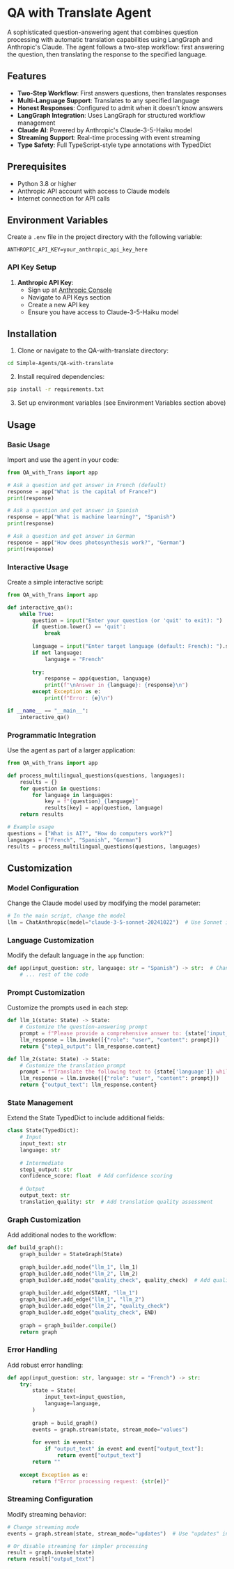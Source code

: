 # QA with Translate Agent

A sophisticated question-answering agent that combines question processing with automatic translation capabilities using LangGraph and Anthropic's Claude. The agent follows a two-step workflow: first answering the question, then translating the response to the specified language.

## Features

- **Two-Step Workflow**: First answers questions, then translates responses
- **Multi-Language Support**: Translates to any specified language
- **Honest Responses**: Configured to admit when it doesn't know answers
- **LangGraph Integration**: Uses LangGraph for structured workflow management
- **Claude AI**: Powered by Anthropic's Claude-3-5-Haiku model
- **Streaming Support**: Real-time processing with event streaming
- **Type Safety**: Full TypeScript-style type annotations with TypedDict

## Prerequisites

- Python 3.8 or higher
- Anthropic API account with access to Claude models
- Internet connection for API calls

## Environment Variables

Create a `.env` file in the project directory with the following variable:

```env
ANTHROPIC_API_KEY=your_anthropic_api_key_here
```

### API Key Setup

1. **Anthropic API Key**: 
   - Sign up at [Anthropic Console](https://console.anthropic.com/)
   - Navigate to API Keys section
   - Create a new API key
   - Ensure you have access to Claude-3-5-Haiku model

## Installation

1. Clone or navigate to the QA-with-translate directory:
```bash
cd Simple-Agents/QA-with-translate
```

2. Install required dependencies:
```bash
pip install -r requirements.txt
```

3. Set up environment variables (see Environment Variables section above)

## Usage

### Basic Usage

Import and use the agent in your code:

```python
from QA_with_Trans import app

# Ask a question and get answer in French (default)
response = app("What is the capital of France?")
print(response)

# Ask a question and get answer in Spanish
response = app("What is machine learning?", "Spanish")
print(response)

# Ask a question and get answer in German
response = app("How does photosynthesis work?", "German")
print(response)
```

### Interactive Usage

Create a simple interactive script:

```python
from QA_with_Trans import app

def interactive_qa():
    while True:
        question = input("Enter your question (or 'quit' to exit): ")
        if question.lower() == 'quit':
            break
        
        language = input("Enter target language (default: French): ").strip()
        if not language:
            language = "French"
        
        try:
            response = app(question, language)
            print(f"\nAnswer in {language}: {response}\n")
        except Exception as e:
            print(f"Error: {e}\n")

if __name__ == "__main__":
    interactive_qa()
```

### Programmatic Integration

Use the agent as part of a larger application:

```python
from QA_with_Trans import app

def process_multilingual_questions(questions, languages):
    results = {}
    for question in questions:
        for language in languages:
            key = f"{question}_{language}"
            results[key] = app(question, language)
    return results

# Example usage
questions = ["What is AI?", "How do computers work?"]
languages = ["French", "Spanish", "German"]
results = process_multilingual_questions(questions, languages)
```

## Customization

### Model Configuration

Change the Claude model used by modifying the model parameter:

```python
# In the main script, change the model
llm = ChatAnthropic(model="claude-3-5-sonnet-20241022")  # Use Sonnet instead of Haiku
```

### Language Customization

Modify the default language in the `app` function:

```python
def app(input_question: str, language: str = "Spanish") -> str:  # Change default to Spanish
    # ... rest of the code
```

### Prompt Customization

Customize the prompts used in each step:

```python
def llm_1(state: State) -> State:
    # Customize the question-answering prompt
    prompt = f"Please provide a comprehensive answer to: {state['input_text']}. Be thorough and accurate."
    llm_response = llm.invoke([{"role": "user", "content": prompt}])
    return {"step1_output": llm_response.content}

def llm_2(state: State) -> State:
    # Customize the translation prompt
    prompt = f"Translate the following text to {state['language']} while maintaining the original meaning and tone: {state['step1_output']}"
    llm_response = llm.invoke([{"role": "user", "content": prompt}])
    return {"output_text": llm_response.content}
```

### State Management

Extend the State TypedDict to include additional fields:

```python
class State(TypedDict):
    # Input
    input_text: str
    language: str
    
    # Intermediate
    step1_output: str
    confidence_score: float  # Add confidence scoring
    
    # Output
    output_text: str
    translation_quality: str  # Add translation quality assessment
```

### Graph Customization

Add additional nodes to the workflow:

```python
def build_graph():
    graph_builder = StateGraph(State)
    
    graph_builder.add_node("llm_1", llm_1)
    graph_builder.add_node("llm_2", llm_2)
    graph_builder.add_node("quality_check", quality_check)  # Add quality check node
    
    graph_builder.add_edge(START, "llm_1")
    graph_builder.add_edge("llm_1", "llm_2")
    graph_builder.add_edge("llm_2", "quality_check")
    graph_builder.add_edge("quality_check", END)
    
    graph = graph_builder.compile()
    return graph
```

### Error Handling

Add robust error handling:

```python
def app(input_question: str, language: str = "French") -> str:
    try:
        state = State(
            input_text=input_question,
            language=language,
        )
        
        graph = build_graph()
        events = graph.stream(state, stream_mode="values")
        
        for event in events:
            if "output_text" in event and event["output_text"]:
                return event["output_text"]
        return ""
        
    except Exception as e:
        return f"Error processing request: {str(e)}"
```

### Streaming Configuration

Modify streaming behavior:

```python
# Change streaming mode
events = graph.stream(state, stream_mode="updates")  # Use "updates" instead of "values"

# Or disable streaming for simpler processing
result = graph.invoke(state)
return result["output_text"]
```
